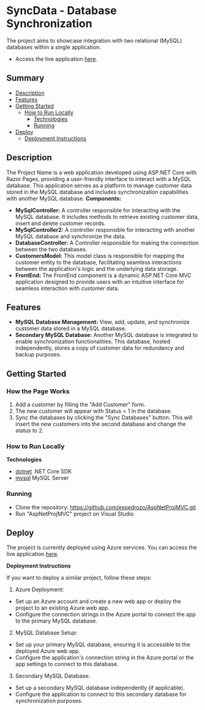 # SyncData - Database Synchronization
The project aims to showcase integration with two relational (MySQL) databases within a single application.
- Access the live application [here](https://aspnetprojmvc20240125005454.azurewebsites.net/).

## Summary

- [Description](#description)
- [Features](#features)
- [Getting Started](#getting-started)
  - [How to Run Locally](#how-to-run-locally)
     - [Technologies](#technologies)
     - [Running](#running)
- [Deploy](#deploy)
   - [Deployment Instructions](#deployment-instructions)

## Description
The Project Name is a web application developed using ASP.NET Core with Razor Pages, providing a user-friendly interface to interact with a MySQL database.
This application serves as a platform to manage customer data stored in the MySQL database and includes synchronization capabilities with another MySQL database.
**Components:**
- **MySqlController:** A controller responsible for interacting with the MySQL database. It includes methods to retrieve existing customer data, insert and delete customer records.
- **MySqlController2:** A controller responsible for interacting with another MySQL database and synchronize the data.
- **DatabaseController:** A Controller responsible for making the connection between the two databases.
- **CustomersModel:** This model class is responsible for mapping the customer entity to the database, facilitating seamless interactions between the application's logic and the underlying data storage.
- **FrontEnd:** The FrontEnd component is a dynamic ASP.NET Core MVC application designed to provide users with an intuitive interface for seamless interaction with customer data.

## Features
- **MySQL Database Management:** View, add, update, and synchronize customer data stored in a MySQL database.
- **Secondary MySQL Database:** Another MySQL database is integrated to enable synchronization functionalities. 
This database, hosted independently, stores a copy of customer data for redundancy and backup purposes.

## Getting Started
### How the Page Works
1. Add a customer by filling the "Add Customer" form.
2. The new customer will appear with Status = 1 in the database.
3. Sync the databases by clicking the "Sync Databases" button. This will insert the new customers into the second database and change the status to 2.

### How to Run Locally
**Technologies**
- [dotnet](https://dotnet.microsoft.com/download) .NET Core SDK
- [mysql](https://dev.mysql.com/downloads/installer/) MySQL Server

### Running
- Clone the repository: https://github.com/espedrozo/AspNetProjMVC.git
- Run "AspNetProjMVC" project on Visual Studio


## Deploy
The project is currently deployed using Azure services. You can access the live application [here](https://aspnetprojmvc20240125005454.azurewebsites.net/).

**Deployment Instructions**

If you want to deploy a similar project, follow these steps:

1. Azure Deployment:
- Set up an Azure account and create a new web app or deploy the project to an existing Azure web app.
- Configure the connection strings in the Azure portal to connect the app to the primary MySQL database.

2. MySQL Database Setup:
- Set up your primary MySQL database, ensuring it is accessible to the deployed Azure web app.
- Configure the application's connection string in the Azure portal or the app settings to connect to this database.

3. Secondary MySQL Database:
- Set up a secondary MySQL database independently (if applicable).
- Configure the application to connect to this secondary database for synchronization purposes.
